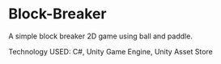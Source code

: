 # Block-Breaker
A simple block breaker 2D game using ball and paddle.

Technology USED:
C#, Unity Game Engine, Unity Asset Store
